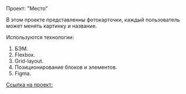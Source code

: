 Проект: "Место"

В этом проекте представленны фотокарточки, каждый пользователь может менять картинку и название.

Используются технологии:

1. БЭМ.
2. Flexbox.
3. Grid-layout.
4. Позиционирование блоков и элементов.
5. Figma.

[Ссылка на проект:](https://EkaterinaRomachenko.github.io/russian-travel/index.html)

